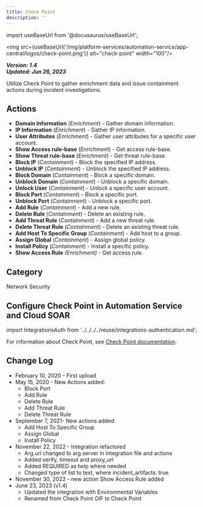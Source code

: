 ```yaml
---
title: Check Point
description: ''
---
```

import useBaseUrl from '@docusaurus/useBaseUrl';

<img src={useBaseUrl('/img/platform-services/automation-service/app-central/logos/check-point.png')} alt="check-point" width="100"/>

***Version: 1.4  
Updated: Jun 26, 2023***

Utilize Check Point to gather enrichment data and issue containment actions during incident investigations.

## Actions

* **Domain Information** (*Enrichment*) - Gather domain information.
* **IP Information** (*Enrichment*) - Gather IP information.
* **User Attributes** (*Enrichment*) - Gather user attributes for a specific user account.
* **Show Access rule-base** (*Enrichment*) - Get access rule-base.
* **Show Threat rule-base** (*Enrichment*) - Get threat rule-base.
* **Block IP** (*Containment*) - Block the specified IP address.
* **Unblock IP** (*Containment*) - Unblock the specified IP address.
* **Block Domain** (*Containment*) - Block a specific domain.
* **Unblock Domain** (*Containment*) - Unblock a specific domain.
* **Unlock User** (*Containment*) - Unlock a specific user account.
* **Block Port** (*Containment*) - Block a specific port.
* **Unblock Port** (*Containment*) - Unblock a specific port.
* **Add Rule** (*Containment*) - Add a new rule.
* **Delete Rule** (*Containment*) - Delete an existing rule.
* **Add Threat Rule** (*Containment*) - Add a new threat rule.
* **Delete Threat Rule** (*Containment*) - Delete an existing threat rule.
* **Add Host To Specific Group** (*Containment*) - Add host to a group.
* **Assign Global** (*Containment*) - Assign global policy.
* **Install Policy** (*Containment*) - Install a specific policy.
* **Show Access Rule** *(Enrichment)* - Get access rule.

## Category

Network Security

## Configure Check Point in Automation Service and Cloud SOAR

import IntegrationsAuth from '../../../../reuse/integrations-authentication.md';

<IntegrationsAuth/>

For information about Check Point, see [Check Point documentation](https://sc1.checkpoint.com/documents/latest/api_reference/index.html).

## Change Log

* February 10, 2020 - First upload
* May 15, 2020 - New Actions added:
	+ Block Port
	+ Add Rule
	+ Delete Rule
	+ Add Threat Rule
	+ Delete Threat Rule
* September 7, 2021- New actions added
	+ Add Host To Specific Group
	+ Assign Global
	+ Install Policy
* November 22, 2022 - Integration refactored
	+ Arg.url changed to arg.server in integration file and actions
	+ Added verify, timeout and proxy\_url
	+ Added REQUIRED as help where needed
	+ Changed type of list to text, where incident\_artifacts: true
* November 30, 2022 - new action Show Access Rule added
* June 23, 2023 (v1.4)
	+ Updated the integration with Environmental Variables
	+ Renamed from Check Point OIF to Check Point

